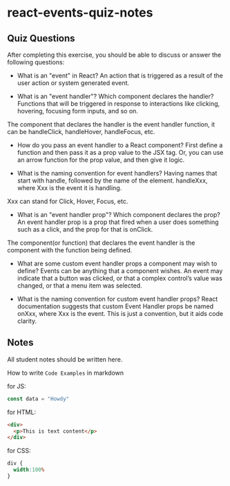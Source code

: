 # react-events-quiz-notes

## Quiz Questions

After completing this exercise, you should be able to discuss or answer the following questions:

- What is an "event" in React?
 An action that is triggered as a result of the user action or system generated event.

- What is an "event handler"? Which component declares the handler?
 Functions that will be triggered in response to interactions like clicking, hovering, focusing form inputs, and so on.

 The component that declares the handler is the event handler function, it can be handleClick, handleHover, handleFocus, etc.

- How do you pass an event handler to a React component?
 First define a function and then pass it as a prop value to the JSX tag. Or, you can use an arrow function for the prop value, and then give it logic.

- What is the naming convention for event handlers?
 Having names that start with handle, followed by the name of the element. handleXxx, where Xxx is the event it is handling.

 Xxx can stand for Click, Hover, Focus, etc.

- What is an "event handler prop"? Which component declares the prop?
 An event handler prop is a prop that fired when a user does something such as a click, and the prop for that is onClick.

 The component(or function) that declares the event handler is the component with the function being defined.

- What are some custom event handler props a component may wish to define?
 Events can be anything that a component wishes. An event may indicate that a button was clicked, or that a complex control’s value was changed, or that a menu item was selected.

- What is the naming convention for custom event handler props?
 React documentation suggests that custom Event Handler props be named onXxx, where Xxx is the event. This is just a convention, but it aids code clarity.

## Notes

All student notes should be written here.


How to write `Code Examples` in markdown

for JS:
```javascript
const data = "Howdy"
```

for HTML:
```html
<div>
  <p>This is text content</p>
</div>
```

for CSS:
```css
div {
  width:100%
}
```
